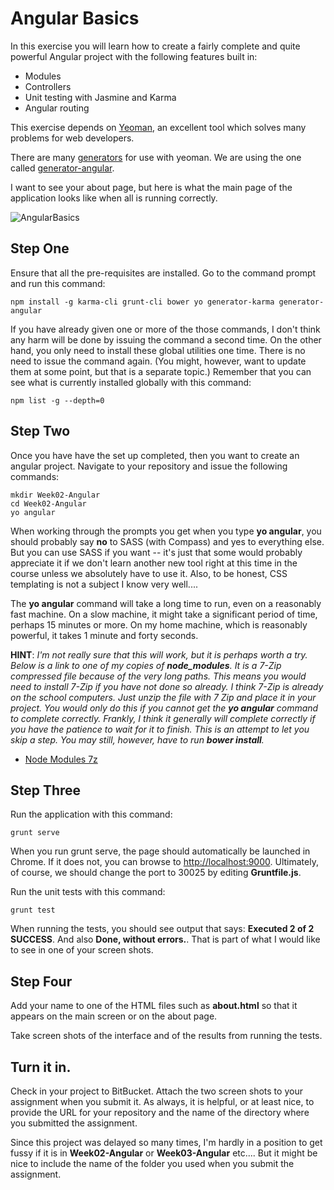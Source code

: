 # Angular Basics

In this exercise you will learn how to create a fairly complete and quite powerful Angular project with the following features built in:

- Modules
- Controllers
- Unit testing with Jasmine and Karma
- Angular routing

This exercise depends on [Yeoman](http://yeoman.io/), an excellent tool which solves many problems for web developers. 

There are many [generators](http://yeoman.io/generators/) for use with yeoman. We are using the one called [generator-angular][genang].

[genang]:https://github.com/yeoman/generator-angular

I want to see your about page, but here is what the main page of the application looks like when all is running correctly.

![AngularBasics](https://drive.google.com/uc?id=0B25UTAlOfPRGNjNraXhmdk5udjA)

## Step One

Ensure that all the pre-requisites are installed. Go to the command prompt and run this command:

    npm install -g karma-cli grunt-cli bower yo generator-karma generator-angular

If you have already given one or more of the those commands, I don't think any harm will be done by issuing the command a second time. On the other hand, you only need to install these global utilities one time. There is no need to issue the command again. (You might, however, want to update them at some point, but that is a separate topic.) Remember that you can see what is currently installed globally with this command:

    npm list -g --depth=0

## Step Two

Once you have have the set up completed, then you want to create an angular project. Navigate to your repository and issue the following commands: 
 
    mkdir Week02-Angular
    cd Week02-Angular
    yo angular

When working through the prompts you get when you type **yo angular**, you should probably say **no** to SASS (with Compass) and yes to everything else. But you can use SASS if you want -- it's just that some would probably appreciate it if we don't learn another new tool right at this time in the course unless we absolutely have to use it. Also, to be honest, CSS templating is not a subject I know very well....

The **yo angular** command will take a long time to run, even on a reasonably fast machine. On a slow machine, it might take a significant period of time, perhaps 15 minutes or more. On my home machine, which is reasonably powerful, it takes 1 minute and forty seconds.

**HINT**: *I'm not really sure that this will work, but it is perhaps worth a try. Below is a link to one of my copies of **node_modules**. It is a 7-Zip compressed file because of the very long paths. This means you would need to install 7-Zip if you have not done so already. I think 7-Zip is already on the school computers. Just unzip the file with 7 Zip and place it in your project. You would only do this if you cannot get the **yo angular** command to complete correctly. Frankly, I think it generally will complete correctly if you have the patience to wait for it to finish. This is an attempt to let you skip a step. You may still, however, have to run **bower install**.*


- [Node Modules 7z](https://drive.google.com/file/d/0B25UTAlOfPRGM3ItTlZ6Z0tOOTQ/view?usp=sharing)

## Step Three

Run the application with this command:

    grunt serve

When you run grunt serve, the page should automatically be launched in Chrome. If it does not, you can browse to [http://localhost:9000](http://localhost:9000). Ultimately, of course, we should change the port to 30025 by editing **Gruntfile.js**.

Run the unit tests with this command:

    grunt test

When running the tests, you should see output that says: **Executed 2 of 2 SUCCESS**. And also **Done, without errors.**. That is part of what I would like to see in one of your screen shots.

## Step Four

Add your name to one of the HTML files such as **about.html** so that it appears on the main screen or on the about page. 

Take screen shots of the interface and of the results from running the tests.

## Turn it in.

Check in your project to BitBucket. Attach the two screen shots to your assignment when you submit it. As always, it is helpful, or at least nice, to provide the URL for your repository and the name of the directory where you submitted the assignment. 

Since this project was delayed so many times, I'm hardly in a position to get fussy if it is in **Week02-Angular** or **Week03-Angular** etc.... But it might be nice to include the name of the folder you used when you submit the assignment.


 
